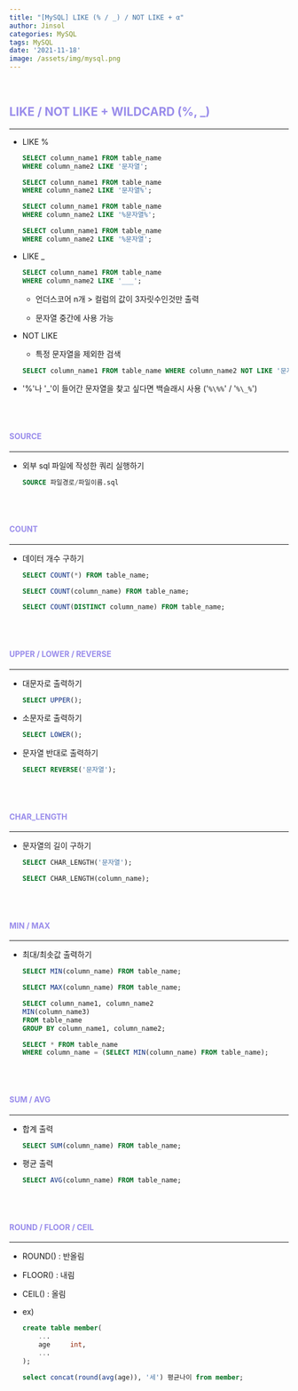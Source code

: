 ```yaml
---
title: "[MySQL] LIKE (% / _) / NOT LIKE + α"
author: Jinsol
categories: MySQL
tags: MySQL
date: '2021-11-18'
image: /assets/img/mysql.png
---
```


<br>

## <span style="color:#998CEB">LIKE / NOT LIKE + WILDCARD (%, _)</span>
<hr>

- LIKE %

    ```sql
    SELECT column_name1 FROM table_name 
    WHERE column_name2 LIKE '문자열';

    SELECT column_name1 FROM table_name 
    WHERE column_name2 LIKE '문자열%';

    SELECT column_name1 FROM table_name 
    WHERE column_name2 LIKE '%문자열%';

    SELECT column_name1 FROM table_name 
    WHERE column_name2 LIKE '%문자열';
    ```

- LIKE _

    ```sql
    SELECT column_name1 FROM table_name 
    WHERE column_name2 LIKE '___';
    ```

    - 언더스코어 n개 > 컬럼의 값이 3자릿수인것만 출력

    - 문자열 중간에 사용 가능

- NOT LIKE

    - 특정 문자열을 제외한 검색

    ```sql
    SELECT column_name1 FROM table_name WHERE column_name2 NOT LIKE '문자열';
    ```

- '%'나 '_'이 들어간 문자열을 찾고 싶다면 백슬래시 사용 ('`%\%%`' / '`%\_%`')


<br>
<br>

#### <span style="color:#998CEB">SOURCE</span>
<hr>

- 외부 sql 파일에 작성한 쿼리 실행하기

    ```sql
    SOURCE 파일경로/파일이름.sql
    ```

<br>
<br>

#### <span style="color:#998CEB">COUNT</span>
<hr>

- 데이터 개수 구하기

    ```sql
    SELECT COUNT(*) FROM table_name;

    SELECT COUNT(column_name) FROM table_name;

    SELECT COUNT(DISTINCT column_name) FROM table_name;
    ```

<br>
<br>

#### <span style="color:#998CEB">UPPER / LOWER / REVERSE</span>
<hr>

- 대문자로 출력하기

    ```sql
    SELECT UPPER();
    ```

- 소문자로 출력하기

    ```sql
    SELECT LOWER();
    ```

- 문자열 반대로 출력하기

    ```sql
    SELECT REVERSE('문자열');
    ```

<br>
<br>

#### <span style="color:#998CEB">CHAR_LENGTH</span>
<hr>

- 문자열의 길이 구하기

    ```sql
    SELECT CHAR_LENGTH('문자열');

    SELECT CHAR_LENGTH(column_name);
    ```

<br>
<br>

#### <span style="color:#998CEB">MIN / MAX</span>
<hr>

- 최대/최솟값 출력하기

    ```sql
    SELECT MIN(column_name) FROM table_name;

    SELECT MAX(column_name) FROM table_name;

    SELECT column_name1, column_name2 
    MIN(column_name3) 
    FROM table_name 
    GROUP BY column_name1, column_name2;

    SELECT * FROM table_name 
    WHERE column_name = (SELECT MIN(column_name) FROM table_name);
    ```

<br>
<br>

#### <span style="color:#998CEB">SUM / AVG</span>
<hr>

- 합계 출력

    ```sql
    SELECT SUM(column_name) FROM table_name;
    ```

- 평균 출력

    ```sql
    SELECT AVG(column_name) FROM table_name;
    ```

<br>
<br>

#### <span style="color:#998CEB">ROUND / FLOOR / CEIL</span>
<hr>

- ROUND() : 반올림

- FLOOR() : 내림

- CEIL() : 올림

- ex)

    ```sql
    create table member(
        ...
        age     int,
        ...
    );

    select concat(round(avg(age)), '세') 평균나이 from member;
    ```